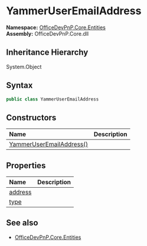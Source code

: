 # YammerUserEmailAddress
**Namespace:** [OfficeDevPnP.Core.Entities](OfficeDevPnP.Core.Entities.md)  
**Assembly:** OfficeDevPnP.Core.dll  
## Inheritance Hierarchy
System.Object  

## Syntax
```C#
public class YammerUserEmailAddress
```
## Constructors
|**Name**|**Description**|
|:-----|:-----|
| [YammerUserEmailAddress()](OfficeDevPnP.Core.Entities.YammerUserEmailAddress.ctor1.md) | 
## Properties
|**Name**|**Description**|
|:-----|:-----|
| [address](OfficeDevPnP.Core.Entities.YammerUserEmailAddress.address.md) | 
| [type](OfficeDevPnP.Core.Entities.YammerUserEmailAddress.type.md) | 
## See also
- [OfficeDevPnP.Core.Entities](OfficeDevPnP.Core.Entities.md)
